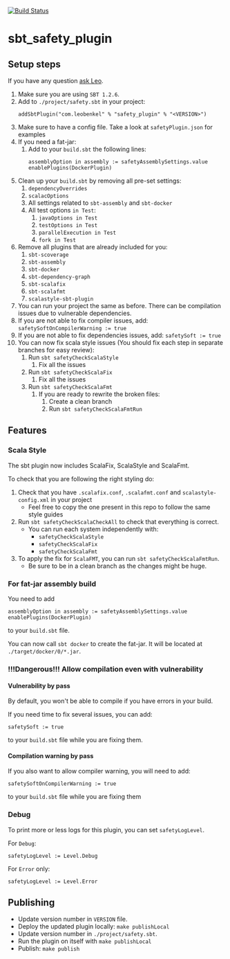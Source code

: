 [![Build Status](https://travis-ci.org/leobenkel/safety_plugin.svg?branch=master)](https://travis-ci.org/leobenkel/safety_plugin)

# sbt_safety_plugin

## Setup steps

If you have any question [ask Leo](https://github.com/leobenkel).

1. Make sure you are using `SBT 1.2.6`.
1. Add to `./project/safety.sbt` in your project:
    ```
    addSbtPlugin("com.leobenkel" % "safety_plugin" % "<VERSION>")
    ```
1. Make sure to have a config file. Take a look at `safetyPlugin.json` for examples
1. If you need a fat-jar:
     1. Add to your `build.sbt` the following lines:
         ```
         assemblyOption in assembly := safetyAssemblySettings.value
         enablePlugins(DockerPlugin)
         ```
1. Clean up your `build.sbt` by removing all pre-set settings:
     1. `dependencyOverrides`
     1. `scalacOptions`
     1. All settings related to `sbt-assembly` and `sbt-docker`
     1. All test options `in Test`: 
        1. `javaOptions in Test`
        1. `testOptions in Test`
        1. `parallelExecution in Test`
        1. `fork in Test`
1. Remove all plugins that are already included for you:
     1. `sbt-scoverage`
     1. `sbt-assembly`
     1. `sbt-docker`
     1. `sbt-dependency-graph`
     1. `sbt-scalafix`
     1. `sbt-scalafmt`
     1. `scalastyle-sbt-plugin`
1. You can run your project the same as before. There can be compilation issues due to vulnerable dependencies.
1. If you are not able to fix compiler issues, add: `safetySoftOnCompilerWarning := true`
1. If you are not able to fix dependencies issues, add: `safetySoft := true`
1. You can now fix scala style issues (You should fix each step in separate branches for easy review):
    1. Run `sbt safetyCheckScalaStyle`
        1. Fix all the issues
    1. Run `sbt safetyCheckScalaFix`
        1. Fix all the issues
    1. Run `sbt safetyCheckScalaFmt`
        1. If you are ready to rewrite the broken files:
            1. Create a clean branch
            1. Run `sbt safetyCheckScalaFmtRun`

## Features

### Scala Style

The sbt plugin now includes ScalaFix, ScalaStyle and ScalaFmt.

To check that you are following the right styling do:
1. Check that you have `.scalafix.conf`, `.scalafmt.conf` and `scalastyle-config.xml` in your project
   * Feel free to copy the one present in this repo to follow the same style guides
2. Run `sbt safetyCheckScalaCheckAll` to check that everything is correct.
    * You can run each system independently with: 
        * `safetyCheckScalaStyle`
        * `safetyCheckScalaFix`
        * `safetyCheckScalaFmt`
3. To apply the fix for `ScalaFMT`, you can run `sbt safetyCheckScalaFmtRun`. 
    * Be sure to be in a clean branch as the changes might be huge.
    
### For fat-jar assembly build

You need to add 
```
assemblyOption in assembly := safetyAssemblySettings.value
enablePlugins(DockerPlugin)
```

to your `build.sbt` file.

You can now call `sbt docker` to create the fat-jar. It will be located at `./target/docker/0/*.jar`.

### !!!Dangerous!!! Allow compilation even with vulnerability

#### Vulnerability by pass

By default, you won't be able to compile if you have errors in your build.

If you need time to fix several issues, you can add:
```
safetySoft := true
```

to your `build.sbt` file while you are fixing them.

#### Compilation warning by pass

If you also want to allow compiler warning, you will need to add:

```
safetySoftOnCompilerWarning := true
```

to your `build.sbt` file while you are fixing them

### Debug

To print more or less logs for this plugin, you can set `safetyLogLevel`.

For `Debug`:

```
safetyLogLevel := Level.Debug
```

For `Error` only:

```
safetyLogLevel := Level.Error
```

## Publishing

* Update version number in `VERSION` file.
* Deploy the updated plugin locally: `make publishLocal`
* Update version number in `./project/safety.sbt`. 
* Run the plugin on itself with `make publishLocal`
* Publish: `make publish`

